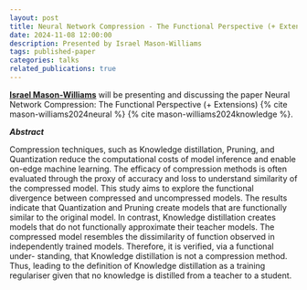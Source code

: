 ```yaml
---
layout: post
title: Neural Network Compression - The Functional Perspective (+ Extensions)
date: 2024-11-08 12:00:00
description: Presented by Israel Mason-Williams
tags: published-paper
categories: talks
related_publications: true
---
```


**[Israel Mason-Williams](https://openreview.net/profile?id=~Israel_Mason-Williams1)** will be presenting and discussing the paper Neural Network Compression: The Functional Perspective (+ Extensions) {% cite mason-williams2024neural %} {% cite mason-williams2024knowledge %}.

**_Abstract_**

Compression techniques, such as Knowledge distillation, Pruning, and Quantization reduce the computational costs of model inference and enable on-edge machine learning. The efficacy of compression methods is often evaluated through the proxy of accuracy and loss to understand similarity of the compressed model. This study aims to explore the functional divergence between compressed and uncompressed models. The results indicate that Quantization and Pruning create models that are functionally similar to the original model. In contrast, Knowledge distillation creates models that do not functionally approximate their teacher models. The compressed model resembles the dissimilarity of function observed in independently trained models. Therefore, it is verified, via a functional under- standing, that Knowledge distillation is not a compression method. Thus, leading to the definition of Knowledge distillation as a training regulariser given that no knowledge is distilled from a teacher to a student.
